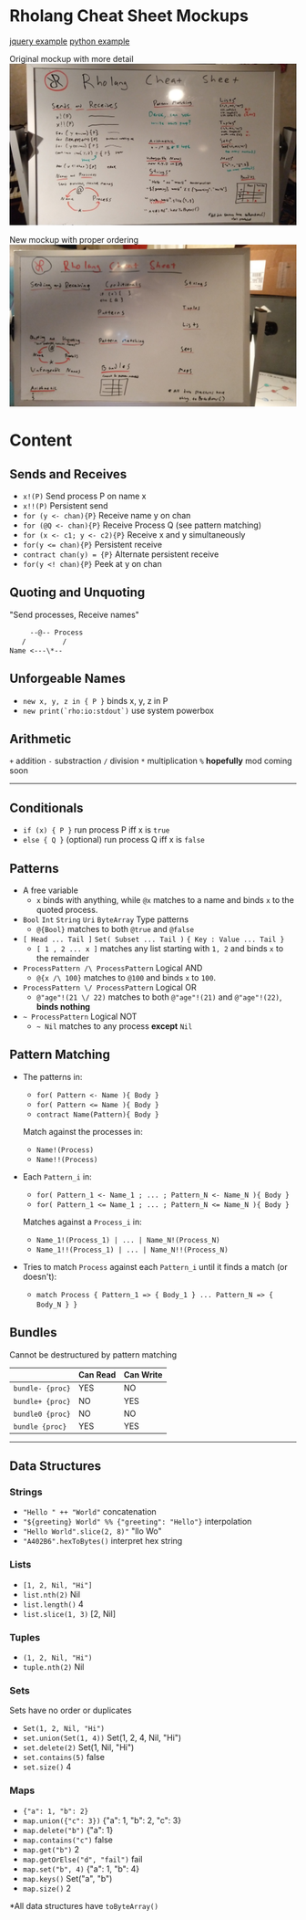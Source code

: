 # Rholang Cheat Sheet Mockups

[jquery example](http://www.cheat-sheets.org/saved-copy/jquery12_colorcharge.png)
[python example](http://sixthresearcher.com/wp-content/uploads/2016/12/Python3_reference_cheat_sheet_front.png)

Original mockup with more detail
![Original mockup](whiteboard.jpg)

New mockup with proper ordering
![New mockup](whiteboard2.jpg)

# Content

## Sends and Receives
* `x!(P)` Send process P on name x
* `x!!(P)` Persistent send
* `for (y <- chan){P}` Receive name y on chan
* `for (@Q <- chan){P}` Receive Process Q (see pattern matching)
* `for (x <- c1; y <- c2){P}` Receive x and y simultaneously
* `for(y <= chan){P}` Persistent receive
* `contract chan(y) = {P}` Alternate persistent receive
* `for(y <! chan){P}` Peek at y on chan

## Quoting and Unquoting
"Send processes, Receive names"
```
     --@-- Process
   /         /  
Name <---\*--
```

## Unforgeable Names
* `new x, y, z in { P }` binds x, y, z in P
* ```new print(`rho:io:stdout`)``` use system powerbox

## Arithmetic
`+` addition
`-` substraction
`/` division
`*` multiplication
`%` **hopefully** mod coming soon

----------------------------------------------------------------------

## Conditionals
* `if (x) { P }` run process P iff x is `true`
* `else { Q }`   (optional) run process Q iff x is `false`

## Patterns

* A free variable
    * `x` binds with anything, while `@x` matches to a name and binds `x` to the quoted process.
* `Bool` `Int` `String` `Uri` `ByteArray` Type patterns
    * `@{Bool}` matches to both `@true` and `@false`
* `[ Head ... Tail ]` `Set( Subset ... Tail )` `{ Key : Value ... Tail }`
    * `[ 1 , 2 ... x ]` matches any list starting with `1, 2` and binds `x` to the remainder
* `ProcessPattern /\ ProcessPattern` Logical AND
    * `@{x /\ 100}` matches to `@100` and binds `x` to `100`.
* `ProcessPattern \/ ProcessPattern` Logical OR
    * `@"age"!(21 \/ 22)` matches to both `@"age"!(21)` and `@"age"!(22)`, **binds nothing**
* `~ ProcessPattern` Logical NOT
    * `~ Nil` matches to any process __except__ `Nil`

## Pattern Matching

* The patterns in:
    * `for( Pattern <- Name ){ Body }`
    * `for( Pattern <= Name ){ Body }`
    * `contract Name(Pattern){ Body }`

    Match against the processes in:
    * `Name!(Process)`
    * `Name!!(Process)`

* Each `Pattern_i` in:
    * `for( Pattern_1 <- Name_1 ; ... ; Pattern_N <- Name_N ){ Body }`
    * `for( Pattern_1 <= Name_1 ; ... ; Pattern_N <= Name_N ){ Body }`

    Matches against a `Process_i` in:
    * `Name_1!(Process_1) | ... | Name_N!(Process_N)`
    * `Name_1!!(Process_1) | ... | Name_N!!(Process_N)`

* Tries to match `Process` against each `Pattern_i` until it finds a match (or doesn't):
    * `match Process {
        Pattern_1 => { Body_1 }
        ...
        Pattern_N => { Body_N }
      }`


##  Bundles
Cannot be destructured by pattern matching

|        | Can Read | Can Write |
| ------ | -------- | --------- |
| `bundle- {proc}`  | YES |  NO |
| `bundle+ {proc}`  | NO  | YES |
| `bundle0 {proc}`   | NO  |  NO |
| `bundle {proc}`   | YES | YES |


----------------------------------------------------------------------

## Data Structures

### Strings
* `"Hello " ++ "World"` concatenation
* `"${greeting} World" %% {"greeting": "Hello"}` interpolation
* `"Hello World".slice(2, 8)"` "llo Wo"
* `"A402B6".hexToBytes()` interpret hex string

### Lists
* `[1, 2, Nil, "Hi"]`
* `list.nth(2)` Nil
* `list.length()` 4
* `list.slice(1, 3)` [2, Nil]

### Tuples
* `(1, 2, Nil, "Hi")`
* `tuple.nth(2)` Nil

### Sets
Sets have no order or duplicates
* `Set(1, 2, Nil, "Hi")`
* `set.union(Set(1, 4))` Set(1, 2, 4, Nil, "Hi")
* `set.delete(2)` Set(1, Nil, "Hi")
* `set.contains(5)` false
* `set.size()` 4

### Maps
* `{"a": 1, "b": 2}`
* `map.union({"c": 3})` {"a": 1, "b": 2, "c": 3}
* `map.delete("b")` {"a": 1}
* `map.contains("c")` false
* `map.get("b")` 2
* `map.getOrElse("d", "fail")` fail
* `map.set("b", 4)` {"a": 1, "b": 4}
* `map.keys()` Set("a", "b")
* `map.size()` 2


*All data structures have `toByteArray()`
